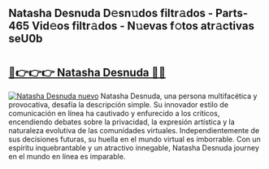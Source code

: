 ## Natasha Desnuda D𝚎sn𝚞dos filtr𝚊dos - Parts-465 Vid𝚎os filtr𝚊dos - N𝚞evas f𝚘tos atr𝚊ctivas seU0b

# <h2><a href="http://mb6ho2g.tromn.icu/?c=Natasha+Desnuda">🔗👉👉👉 Natasha Desnuda 🔗🔗</a></h2>

[![Natasha Desnuda nuevo](https://i.imgur.com/pEAQMta.gif)](http://mb6ho2g.tromn.icu/?c=Natasha+Desnuda)
Natasha Desnuda, una persona multifacética y provocativa, desafía la descripción simple. Su innovador estilo de comunicación en línea ha cautivado y enfurecido a los críticos, encendiendo debates sobre la privacidad, la expresión artística y la naturaleza evolutiva de las comunidades virtuales. Independientemente de sus decisiones futuras, su huella en el mundo virtual es imborrable. Con un espíritu inquebrantable y un atractivo innegable, Natasha Desnuda journey en el mundo en línea es imparable.
